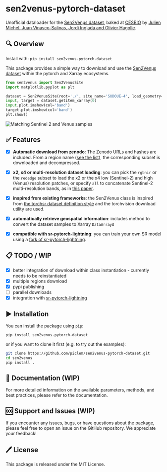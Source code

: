 # sen2venus-pytorch-dataset
Unofficial dataloader for the [Sen2Venµs dataset](https://zenodo.org/record/6514159), baked at [CESBIO](https://www.cesbio.cnrs.fr/) by [Julien Michel, Juan Vinasco-Salinas, Jordi Inglada and Olivier Hagolle](https://doi.org/10.3390/data7070096).

## 🔍 Overview
Install with: `pip install sen2venus-pytorch-dataset`

This package provides a simple way to download and use the [Sen2Venµs dataset](https://zenodo.org/record/6514159) within the pytorch and Xarray ecosystems.


```python
from sen2venus import Sen2VenusSite
import matplotlib.pyplot as plt

dataset = Sen2VenusSite(root='./', site_name='SUDOUE-4', load_geometry=True, subset='all')
input, target = dataset.getitem_xarray(0)
input.plot.imshow(col='band')
target.plot.imshow(col='band')
plt.show()
```
![Matching Sentinel 2 and Venus samples](examples/samples_sentinel_venus.png)

## ✅ Features

- [x] **Automatic download from zenodo**: The Zenodo URLs and hashes are included. From a region name ([see the list](https://zenodo.org/record/6514159)), the corresponding subset is downloaded and decompressed. 

- [x] **x2, x4 or multi-resolution dataset loading**: you can pick the `rgbnir` or the `rededge` subset to load the x2 or the x4 low (Sentinel-2) and high (Venus) resolution patches, or specify `all` to concatenate Sentinel-2 multi-resolution bands, as in [this paper](https://hal.science/hal-04218629).

- [x] **inspired from existing frameworks**: the Sen2Venus class is inspired from [the torchsr dataset definition style](https://github.com/Coloquinte/torchSR/tree/main/torchsr/datasets) and the torchvision download utility are used.

- [x] **automatically retrieve geospatial information**: includes method to convert the dataset samples to Xarray `DataArray`s

- [x] **compatible with [sr-pytorch-lightning](https://github.com/george-gca/sr-pytorch-lightning/tree/main)**: you can train your own SR model using a [fork of sr-pytorch-lightning](https://github.com/piclem/sr-pytorch-lightning).

## 📋 TODO / WIP

- [x] better integration of download within class instantiation - currently needs to be reinstantiated
- [x] multiple regions download
- [x] pypi publishing
- [ ] parallel downloads
- [x] integration with [sr-pytorch-lightning](https://github.com/george-gca/sr-pytorch-lightning/tree/main)

## ▶️ Installation

You can install the package using `pip`:

```
pip install sen2venus-pytorch-dataset
```

or if you want to clone it first (e.g. to try out the examples):

```bash
git clone https://github.com/piclem/sen2venus-pytorch-dataset.git
cd sen2venus
pip install . 
```

## 📖 Documentation (WIP)

For more detailed information on the available parameters, methods, and best practices, please refer to the documentation.

## 🆘 Support and Issues (WIP)

If you encounter any issues, bugs, or have questions about the package, please feel free to open an issue on the GitHub repository. We appreciate your feedback!

## 🖊️ License

This package is released under the MIT License.
